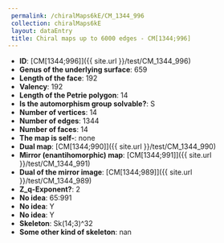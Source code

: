 ```yaml
--- 
 permalink: /chiralMaps6kE/CM_1344_996 
 collection: chiralMaps6kE
 layout: dataEntry
 title: Chiral maps up to 6000 edges - CM[1344;996]
---
```


- **ID**: [CM[1344;996]]({{ site.url }}/test/CM_1344_996)
- **Genus of the underlying surface**: 659
- **Length of the face**: 192
- **Valency**: 192
- **Length of the Petrie polygon**: 14
- **Is the automorphism group solvable?**: S
- **Number of vertices**: 14
- **Number of edges**: 1344
- **Number of faces**: 14
- **The map is self-**: none
- **Dual map**: [CM[1344;990]]({{ site.url }}/test/CM_1344_990)
- **Mirror (enantihomorphic) map**: [CM[1344;991]]({{ site.url }}/test/CM_1344_991)
- **Dual of the mirror image**: [CM[1344;989]]({{ site.url }}/test/CM_1344_989)
- **Z_q-Exponent?**: 2
- **No idea**:  65:991
- **No idea**: Y
- **No idea**: Y
- **Skeleton**: Sk(14;3)^32
- **Some other kind of skeleton**: nan
